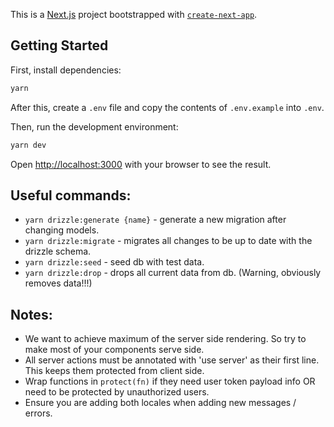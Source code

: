 This is a [Next.js](https://nextjs.org) project bootstrapped with [`create-next-app`](https://nextjs.org/docs/app/api-reference/cli/create-next-app).

## Getting Started

First, install dependencies:

```bash
yarn
```

After this, create a `.env` file and copy the contents of `.env.example` into `.env`.

Then, run the development environment:

```bash
yarn dev
```

Open [http://localhost:3000](http://localhost:3000) with your browser to see the result.

## Useful commands:

- `yarn drizzle:generate {name}` - generate a new migration after changing models.
- `yarn drizzle:migrate` - migrates all changes to be up to date with the drizzle schema.
- `yarn drizzle:seed` - seed db with test data.
- `yarn drizzle:drop` - drops all current data from db. (Warning, obviously removes data!!!)

## Notes:

- We want to achieve maximum of the server side rendering. So try to make most of your components serve side.
- All server actions must be annotated with 'use server' as their first line. This keeps them protected from client side.
- Wrap functions in `protect(fn)` if they need user token payload info OR need to be protected by unauthorized users.
- Ensure you are adding both locales when adding new messages / errors.
